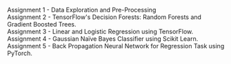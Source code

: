 Assignment 1 - Data Exploration and Pre-Processing <br>
Assignment 2 - TensorFlow's Decision Forests: Random Forests and Gradient Boosted Trees.<br>
Assignment 3 - Linear and Logistic Regression using TensorFlow.<br>
Assignment 4 - Gaussian Naïve Bayes Classifier using Scikit Learn.<br>
Assignment 5 - Back Propagation Neural Network for Regression Task using PyTorch.
